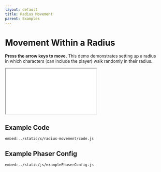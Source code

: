 ```yaml
---
layout: default
title: Radius Movement
parent: Examples
---
```


# Movement Within a Radius

**Press the arrow keys to move.** This demo demonstrates setting up a radius in which characters (can include the player) walk randomly in their radius.

<iframe src="/x/radius-movement"></iframe>

## Example Code

`embed:../static/x/radius-movement/code.js`

## Example Phaser Config

`embed:../static/js/examplePhaserConfig.js`

